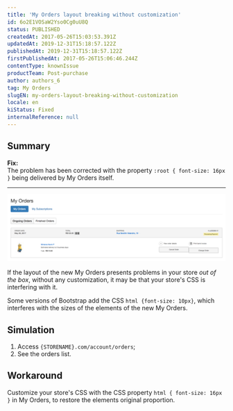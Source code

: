 ```yaml
---
title: 'My Orders layout breaking without customization'
id: 6o2E1VOSaW2Yso0Cg0uU8Q
status: PUBLISHED
createdAt: 2017-05-26T15:03:53.391Z
updatedAt: 2019-12-31T15:18:57.122Z
publishedAt: 2019-12-31T15:18:57.122Z
firstPublishedAt: 2017-05-26T15:06:46.244Z
contentType: knownIssue
productTeam: Post-purchase
author: authors_6
tag: My Orders
slugEN: my-orders-layout-breaking-without-customization
locale: en
kiStatus: Fixed
internalReference: null
---
```


## Summary

<div class="alert alert-success">
  <div><strong>Fix:</strong></div>
  <div>The problem has been corrected with the property <code>:root { font-size: 16px }</code> being delivered by My Orders itself.</div>
</div>

---

![Screen Shot 2017-05-26 at 12.01.58](https://raw.githubusercontent.com/vtexdocs/known-issues/refs/heads/main/docs/en/known-issues/Post-purchase/my-orders-layout-breaking-without-customization_1.png)

If the layout of the new My Orders presents problems in your store _out of the box_, without any customization, it may be that your store's CSS is interfering with it.

Some versions of Bootstrap add the CSS `html {font-size: 10px}`, which interferes with the sizes of the elements of the new My Orders.

## Simulation

1. Access `{STORENAME}.com/account/orders`;
2. See the orders list.

## Workaround

Customize your store's CSS with the CSS property `html { font-size: 16px }` in My Orders, to restore the elements original proportion. 

